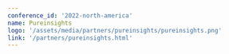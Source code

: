 ```yaml
---
conference_id: '2022-north-america'
name: Pureinsights
logo: '/assets/media/partners/pureinsights/pureinsights.png'
link: '/partners/pureinsights.html'
---
```

